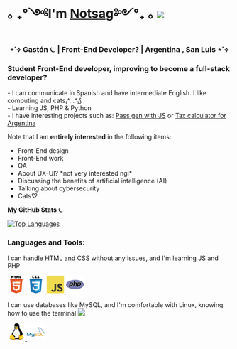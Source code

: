 <h1>｡ ₊°༺I'm <a href="https://notsag.xyz/">Notsag</a>༻°₊ ｡ <img src="https://i.pinimg.com/originals/85/07/5e/85075e1992bd0141af194e72ecc973de.gif" width="60"> </h1>

<div align="center">
<h3>⋆˙⟡ Gastón ⏾ | Front-End Developer? | Argentina , San Luis ⋆˙⟡</h3>
</div>

<p align="center">
  <h3> Student Front-End developer, improving to become a full-stack developer?</h3>
</p>

<p>
  - I can communicate in Spanish and have intermediate English. I like computing and cats₍^. .^₎⟆ <br>
  - Learning JS, PHP & Python <br>
  - I have interesting projects such as: <a href="https://github.com/notsagxyz/Password-Generator">Pass gen with JS</a> or <a href="https://github.com/notsagxyz/Calculadora-De-Impuestos">Tax calculator for Argentina</a>
</p>

   
<p>Note that I am <b>entirely interested</b> in the following items:</p>
<ul>
	<li>Front-End design</li>
	<li>Front-End work</li>
	<li>QA</li>
      	<li>About UX-UI? *not very interested ngl*</li>
	<li>Discussing the benefits of artificial intelligence (AI)</li>
      	<li>Talking about cybersecurity</li>
	<li>Cats♡</li>

</ul>
  
<b>My GitHub Stats ⏾</b>

<a href="https://github.com/notsagxyz" align="left"><img src="https://github-readme-stats.vercel.app/api/top-langs/?username=notsagxyz&theme=dark&show_icons=true" alt="Top Languages" /></a>


<h3 align="left">Languages and Tools:</h3>

<p>I can handle HTML and CSS without any issues, and I'm learning JS and PHP</p>
<p align="left"> </a> <a href="https://www.w3.org/html/" target="_blank" rel="noreferrer"> <img src="https://raw.githubusercontent.com/devicons/devicon/master/icons/html5/html5-original-wordmark.svg" alt="html5" width="40" height="40"/> </a> </a> <a href="https://www.w3schools.com/css/" target="_blank" rel="noreferrer"> <img src="https://raw.githubusercontent.com/devicons/devicon/master/icons/css3/css3-original-wordmark.svg" alt="css3" width="40" height="40"/> <a href="https://developer.mozilla.org/en-US/docs/Web/JavaScript" target="_blank" rel="noreferrer"> <img src="https://raw.githubusercontent.com/devicons/devicon/master/icons/javascript/javascript-original.svg" alt="javascript" width="40" height="40"/> </a> <a href="https://www.php.net" target="_blank" rel="noreferrer"> <img src="https://raw.githubusercontent.com/devicons/devicon/master/icons/php/php-original.svg" alt="php" width="40" height="40"/> </a> 
  
<p>I can use databases like MySQL, and I'm comfortable with Linux, knowing how to use the terminal <img src="https://media.giphy.com/media/WUlplcMpOCEmTGBtBW/giphy.gif" width="20"></p>

 </p> <a href="https://www.linux.org/" target="_blank" rel="noreferrer"> <img src="https://raw.githubusercontent.com/devicons/devicon/master/icons/linux/linux-original.svg" alt="linux" width="40" height="40"/> </a> <a href="https://www.mysql.com/" target="_blank" rel="noreferrer"> <img src="https://raw.githubusercontent.com/devicons/devicon/master/icons/mysql/mysql-original-wordmark.svg" alt="mysql" width="40" height="40"/> </a>



